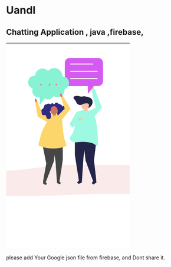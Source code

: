 # UandI
## Chatting Application , java ,firebase,
![U and I](https://github.com/akiikr513/UandI/blob/master/app/src/main/res/drawable/wellcome.png) 

please add Your Google json file from firebase, and Dont share it.
